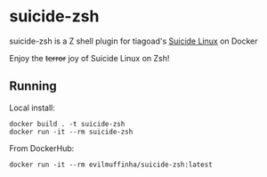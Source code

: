 # suicide-zsh

suicide-zsh is a Z shell plugin for tiagoad's [Suicide Linux](https://github.com/tiagoad/suicide-linux) on Docker

Enjoy the ~~terror~~ joy of Suicide Linux on Zsh!

## Running
Local install:
```
docker build . -t suicide-zsh
docker run -it --rm suicide-zsh
``` 
From DockerHub:
```
docker run -it --rm evilmuffinha/suicide-zsh:latest
```
